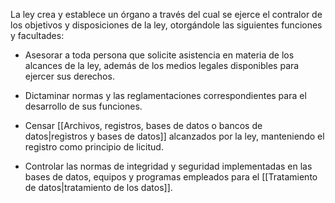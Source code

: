 La ley crea y establece un órgano a través del cual se ejerce el contralor de los objetivos y disposiciones de la ley, otorgándole las siguientes funciones y facultades:

- Asesorar a toda persona que solicite asistencia en materia de los alcances de la ley, además de los medios legales disponibles para ejercer sus derechos.

- Dictaminar normas y las reglamentaciones correspondientes para el desarrollo de sus funciones.

- Censar [[Archivos, registros, bases de datos o bancos de datos|registros y bases de datos]] alcanzados por la ley, manteniendo el registro como principio de licitud.

- Controlar las normas de integridad y seguridad implementadas en las bases de datos, equipos y programas empleados para el [[Tratamiento de datos|tratamiento de los datos]].
